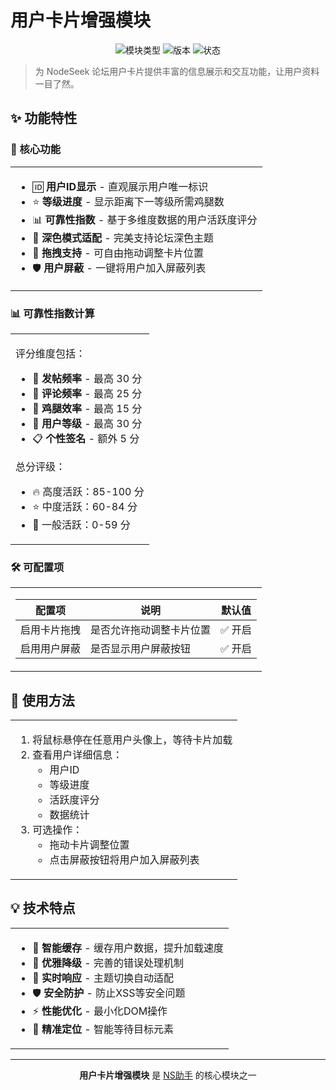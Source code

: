 # 用户卡片增强模块

<div align="center">

![模块类型](https://img.shields.io/badge/模块类型-UI增强-blue?style=for-the-badge)
![版本](https://img.shields.io/badge/版本-v0.1.5-green?style=for-the-badge)
![状态](https://img.shields.io/badge/状态-稳定-success?style=for-the-badge)

</div>

> 为 NodeSeek 论坛用户卡片提供丰富的信息展示和交互功能，让用户资料一目了然。

## ✨ 功能特性

### 🎯 核心功能

<table>
<tr>
<td>

- 🆔 **用户ID显示** - 直观展示用户唯一标识
- ⭐ **等级进度** - 显示距离下一等级所需鸡腿数
- 📊 **可靠性指数** - 基于多维度数据的用户活跃度评分
- 🎨 **深色模式适配** - 完美支持论坛深色主题
- 🔄 **拖拽支持** - 可自由拖动调整卡片位置
- 🛡️ **用户屏蔽** - 一键将用户加入屏蔽列表

</td>
</tr>
</table>

### 📊 可靠性指数计算

<table>
<tr>
<td>

评分维度包括：

- 📝 **发帖频率** - 最高 30 分
- 💬 **评论频率** - 最高 25 分
- 🍗 **鸡腿效率** - 最高 15 分
- 👑 **用户等级** - 最高 30 分
- 📋 **个性签名** - 额外 5 分

总分评级：
- 🔥 高度活跃：85-100 分
- ⭐ 中度活跃：60-84 分
- 💫 一般活跃：0-59 分

</td>
</tr>
</table>

### 🛠️ 可配置项

<table>
<tr>
<td>

| 配置项 | 说明 | 默认值 |
|-------|------|--------|
| 启用卡片拖拽 | 是否允许拖动调整卡片位置 | ✅ 开启 |
| 启用用户屏蔽 | 是否显示用户屏蔽按钮 | ✅ 开启 |

</td>
</tr>
</table>

## 🎯 使用方法

<table>
<tr>
<td>

1. 将鼠标悬停在任意用户头像上，等待卡片加载
2. 查看用户详细信息：
   - 用户ID
   - 等级进度
   - 活跃度评分
   - 数据统计
3. 可选操作：
   - 拖动卡片调整位置
   - 点击屏蔽按钮将用户加入屏蔽列表

</td>
</tr>
</table>

## 💡 技术特点

<table>
<tr>
<td>

- 🚀 **智能缓存** - 缓存用户数据，提升加载速度
- 🎨 **优雅降级** - 完善的错误处理机制
- 🔄 **实时响应** - 主题切换自动适配
- 🛡️ **安全防护** - 防止XSS等安全问题
- ⚡ **性能优化** - 最小化DOM操作
- 🎯 **精准定位** - 智能等待目标元素

</td>
</tr>
</table>

---

<div align="center">

**用户卡片增强模块** 是 [NS助手](https://github.com/stardeep925/NSaide) 的核心模块之一

</div> 